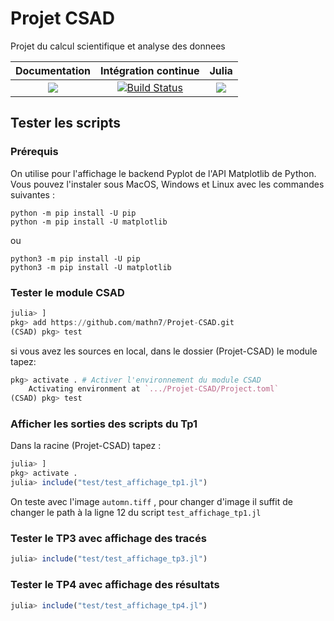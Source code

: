# Projet CSAD
Projet du calcul scientifique et analyse des donnees


| **Documentation** | **Intégration continue** | **Julia** |
|:-----------------:|:------------------------:|:---------:|
|[![](https://img.shields.io/badge/docs-dev-blue.svg)](https://mathn7.github.io/Projet-CSAD/dev)|[![Build Status](https://travis-ci.com/mathn7/Projet-CSAD.svg?branch=master)](https://travis-ci.com/mathn7/Projet-CSAD)|[![](https://img.shields.io/github/v/release/JuliaLang/julia.svg)](https://docs.julialang.org)|


## Tester les scripts

### Prérequis

On utilise pour l'affichage le backend Pyplot de l'API Matplotlib de Python. Vous pouvez l'instaler sous MacOS, Windows et Linux avec les commandes suivantes :  

```
python -m pip install -U pip
python -m pip install -U matplotlib
```
ou
```
python3 -m pip install -U pip
python3 -m pip install -U matplotlib
```

### Tester le module CSAD

```julia
julia> ]
pkg> add https://github.com/mathn7/Projet-CSAD.git
(CSAD) pkg> test
```

si vous avez les sources en local, dans le dossier (Projet-CSAD) le module tapez:
```julia
pkg> activate . # Activer l'environnement du module CSAD
    Activating environment at `.../Projet-CSAD/Project.toml`
(CSAD) pkg> test
```

### Afficher les sorties des scripts du Tp1
Dans la racine (Projet-CSAD) tapez :
```julia
julia> ]
pkg> activate .
julia> include("test/test_affichage_tp1.jl")
```
On teste avec l'image `automn.tiff` , pour changer d'image
il suffit de changer le path à la ligne 12 du script
``test_affichage_tp1.jl``

### Tester le TP3 avec affichage des tracés

```julia
julia> include("test/test_affichage_tp3.jl")
```
### Tester le TP4 avec affichage des résultats

```julia
julia> include("test/test_affichage_tp4.jl")
```
